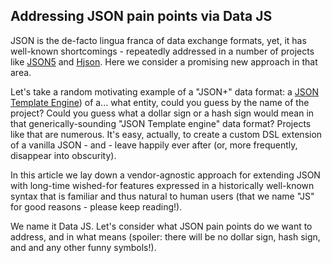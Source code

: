 ## Addressing JSON pain points via Data JS
JSON is the de-facto lingua franca of data exchange formats, yet, it has well-known shortcomings - repeatedly addressed in a number of projects like [JSON5](https://json5.org/) and [Hjson](https://github.com/hjson/hjson-js). Here we consider a promising new approach in that area.

Let's take a random motivating example of a "JSON+" data format: a [JSON Template Engine](https://github.com/vmware-archive/json-template-engine)) of a... what entity, could you guess by the name of the project? Could you guess what a dollar sign or a hash sign would mean in that generically-sounding "JSON Template engine" data format? Projects like that are numerous. It's easy, actually, to create a custom DSL extension of a vanilla JSON - and - leave happily ever after (or, more frequently, disappear into obscurity).

In this article we lay down a vendor-agnostic approach for extending JSON with long-time wished-for features expressed in a historically well-known syntax that is familiar and thus natural to human users (that we name "JS" for good reasons - please keep reading!).

We name it Data JS. Let's consider what JSON pain points do we want to address, and in what means (spoiler: there will be no dollar sign, hash sign, and and any other funny symbols!).